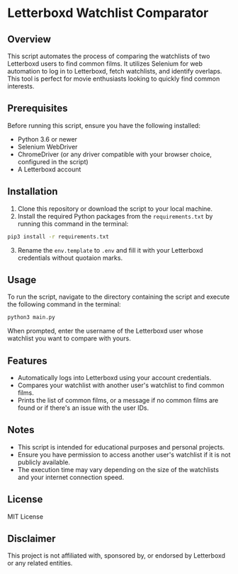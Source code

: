 # Letterboxd Watchlist Comparator

## Overview
This script automates the process of comparing the watchlists of two Letterboxd users to find common films. It utilizes Selenium for web automation to log in to Letterboxd, fetch watchlists, and identify overlaps. This tool is perfect for movie enthusiasts looking to quickly find common interests.

## Prerequisites
Before running this script, ensure you have the following installed:
- Python 3.6 or newer
- Selenium WebDriver
- ChromeDriver (or any driver compatible with your browser choice, configured in the script)
- A Letterboxd account

## Installation
1. Clone this repository or download the script to your local machine.
2. Install the required Python packages from the `requirements.txt` by running this command in the terminal:
```bash
pip3 install -r requirements.txt
```
3. Rename the `env.template` to `.env` and fill it with your Letterboxd credentials without quotaion marks.

## Usage

To run the script, navigate to the directory containing the script and execute the following command in the terminal:
```bash
python3 main.py
```
When prompted, enter the username of the Letterboxd user whose watchlist you want to compare with yours.

## Features
- Automatically logs into Letterboxd using your account credentials.
- Compares your watchlist with another user's watchlist to find common films.
- Prints the list of common films, or a message if no common films are found or if there's an issue with the user IDs.

## Notes
- This script is intended for educational purposes and personal projects.
- Ensure you have permission to access another user's watchlist if it is not publicly available.
- The execution time may vary depending on the size of the watchlists and your internet connection speed.

## License
MIT License

## Disclaimer
This project is not affiliated with, sponsored by, or endorsed by Letterboxd or any related entities.